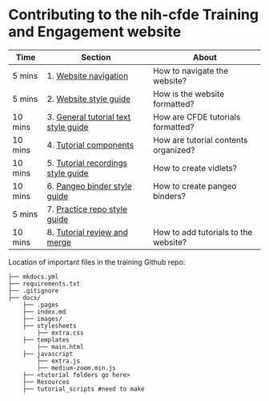# Contributing to the nih-cfde Training and Engagement website

Time | Section | About
--- | --- | ---
5 mins | 1. [Website navigation](#website-navigation) | How to navigate the website?
5 mins |2. [Website style guide](#website-style-guide) | How is the website formatted?
10 mins | 3. [General tutorial text style guide](#tutorial-text-style-guide) | How are CFDE tutorials formatted?
10 mins | 4. [Tutorial components](#tutorial-components) | How are tutorial contents organized? 
10 mins | 5. [Tutorial recordings style guide](#tutorial-recordings-style-guide) | How to create vidlets?
10 mins | 6. [Pangeo binder style guide](#pangeo-binder-style-guide)| How to create pangeo binders?
5 mins | 7. [Practice repo style guide](#practice-repo-style-guide) | 
10 mins | 8. [Tutorial review and merge](#tutorial-review-and-merge) | How to add tutorials to the website?

Location of important files in the training Github repo:
```
├── mkdocs.yml
├── requirements.txt
├── .gitignore
├── docs/
    ├── .pages
    ├── index.md
    ├── images/
    ├── stylesheets
        ├── extra.css
    ├── templates
        ├── main.html
    ├── javascript
        ├── extra.js
        ├── medium-zoom.min.js
    ├── <tutorial folders go here>
    ├── Resources
    ├── tutorial_scripts #need to make
```
